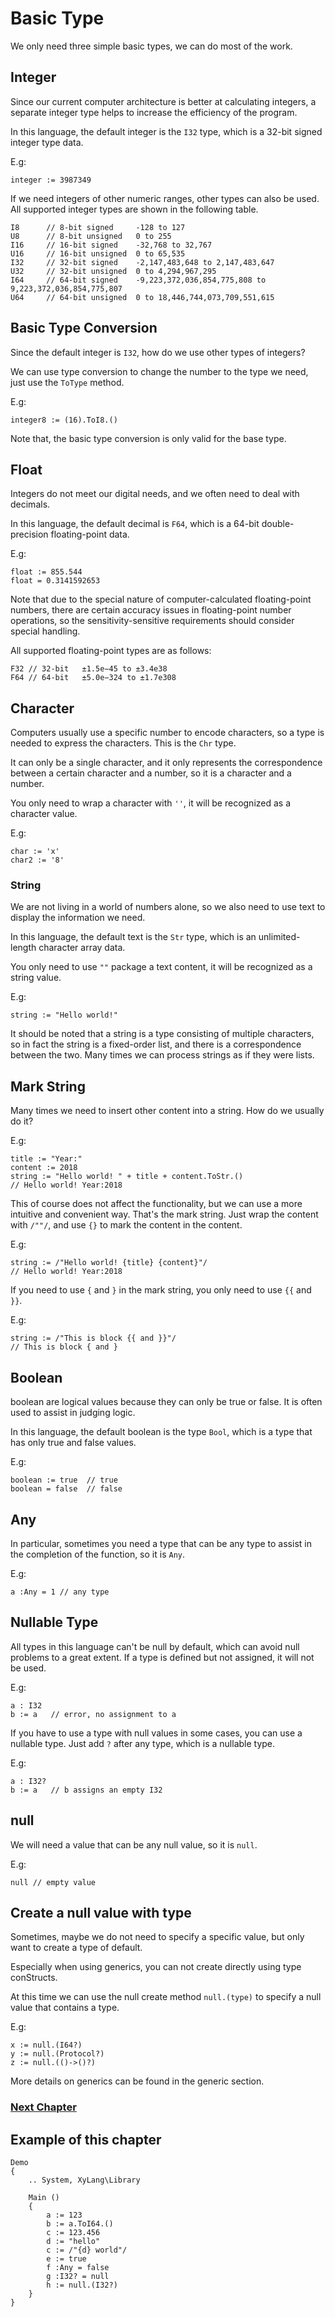 # Basic Type
We only need three simple basic types, we can do most of the work.

## Integer
Since our current computer architecture is better at calculating integers, a separate integer type helps to increase the efficiency of the program.

In this language, the default integer is the `I32` type, which is a 32-bit signed integer type data.

E.g:
```
integer := 3987349
```

If we need integers of other numeric ranges, other types can also be used. All supported integer types are shown in the following table.
```
I8      // 8-bit signed     -128 to 127
U8      // 8-bit unsigned   0 to 255
I16     // 16-bit signed    -32,768 to 32,767
U16     // 16-bit unsigned  0 to 65,535
I32     // 32-bit signed    -2,147,483,648 to 2,147,483,647
U32     // 32-bit unsigned  0 to 4,294,967,295
I64     // 64-bit signed    -9,223,372,036,854,775,808 to 9,223,372,036,854,775,807
U64     // 64-bit unsigned  0 to 18,446,744,073,709,551,615
```
## Basic Type Conversion
Since the default integer is `I32`, how do we use other types of integers?

We can use type conversion to change the number to the type we need, just use the `ToType` method.

E.g:
```
integer8 := (16).ToI8.()
```

Note that, the basic type conversion is only valid for the base type.
## Float 
Integers do not meet our digital needs, and we often need to deal with decimals.

In this language, the default decimal is `F64`, which is a 64-bit double-precision floating-point data.

E.g:
```
float := 855.544
float = 0.3141592653
```
Note that due to the special nature of computer-calculated floating-point numbers, there are certain accuracy issues in floating-point number operations, so the sensitivity-sensitive requirements should consider special handling.

All supported floating-point types are as follows:
```
F32 // 32-bit   ±1.5e−45 to ±3.4e38
F64 // 64-bit   ±5.0e−324 to ±1.7e308
```
## Character
Computers usually use a specific number to encode characters, so a type is needed to express the characters. This is the `Chr` type.

It can only be a single character, and it only represents the correspondence between a certain character and a number, so it is a character and a number.

You only need to wrap a character with `''`, it will be recognized as a character value.

E.g:
```
char := 'x'
char2 := '8'
```
### String
We are not living in a world of numbers alone, so we also need to use text to display the information we need. 

In this language, the default text is the `Str` type, which is an unlimited-length character array data.

You only need to use `""` package a text content, it will be recognized as a string value.

E.g:
```
string := "Hello world!"
```

It should be noted that a string is a type consisting of multiple characters, so in fact the string is a fixed-order list, and there is a correspondence between the two. Many times we can process strings as if they were lists.
## Mark String
Many times we need to insert other content into a string. How do we usually do it?

E.g:
```
title := "Year:"
content := 2018
string := "Hello world! " + title + content.ToStr.()
// Hello world! Year:2018
```

This of course does not affect the functionality, but we can use a more intuitive and convenient way.
That's the mark string. Just wrap the content with `/""/`, and use `{}` to mark the content in the content.

E.g:
```
string := /"Hello world! {title} {content}"/
// Hello world! Year:2018
```

If you need to use `{` and `}` in the mark string, you only need to use `{{` and `}}`.

E.g:
```
string := /"This is block {{ and }}"/
// This is block { and }
```
## Boolean
boolean are logical values ​​because they can only be true or false. It is often used to assist in judging logic.

In this language, the default boolean is the type `Bool`, which is a type that has only true and false values.

E.g:
```
boolean := true  // true  
boolean = false  // false  
```
## Any
In particular, sometimes you need a type that can be any type to assist in the completion of the function, so it is `Any`.

E.g:
```
a :Any = 1 // any type
```
## Nullable Type
All types in this language can't be null by default, which can avoid null problems to a great extent.
If a type is defined but not assigned, it will not be used.

E.g:
```
a : I32
b := a   // error, no assignment to a
```

If you have to use a type with null values in some cases, you can use a nullable type.
Just add `?` after any type, which is a nullable type.

E.g:
```
a : I32?
b := a   // b assigns an empty I32
```
## null
We will need a value that can be any null value, so it is `null`.

E.g:
```
null // empty value
```
## Create a null value with type
Sometimes, maybe we do not need to specify a specific value, but only want to create a type of default.

Especially when using generics, you can not create directly using type conStructs.

At this time we can use the null create method `null.(type)` to specify a null value that contains a type.

E.g:
```
x := null.(I64?)
y := null.(Protocol?)
z := null.(()->()?)
```
More details on generics can be found in the generic section.

### [Next Chapter](operator.md)

## Example of this chapter
```
Demo
{
    .. System, XyLang\Library

    Main ()
    {
        a := 123
        b := a.ToI64.()
        c := 123.456
        d := "hello"
        c := /"{d} world"/
        e := true
        f :Any = false
        g :I32? = null
        h := null.(I32?) 
    }
}
```
